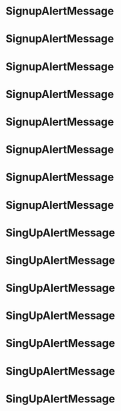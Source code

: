 # SignupAlertMessage
# SignupAlertMessage
# SignupAlertMessage
# SignupAlertMessage
# SignupAlertMessage
# SignupAlertMessage
# SignupAlertMessage
# SignupAlertMessage
# SingUpAlertMessage
# SingUpAlertMessage
# SingUpAlertMessage
# SingUpAlertMessage
# SingUpAlertMessage
# SingUpAlertMessage
# SingUpAlertMessage
